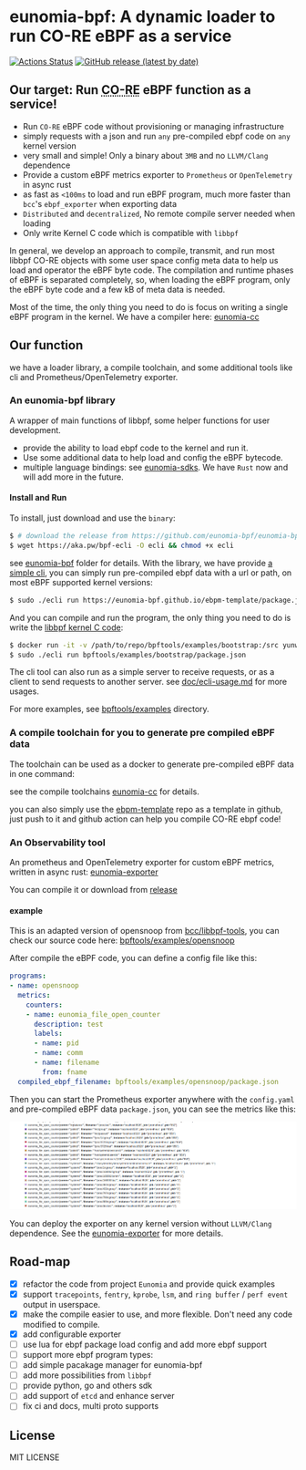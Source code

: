 # eunomia-bpf: A dynamic loader to run CO-RE eBPF as a service

[![Actions Status](https://github.com/eunomia-bpf/eunomia-bpf/workflows/Ubuntu/badge.svg)](https://github.com/eunomia-bpf/eunomia-bpf/actions)
[![GitHub release (latest by date)](https://img.shields.io/github/v/release/eunomia-bpf/eunomia-bpf)](https://github.com/eunomia-bpf/eunomia-bpf/releases)
<!-- [![codecov](https://codecov.io/gh/eunomia-bpf/eunomia-bpf/branch/master/graph/badge.svg)](https://codecov.io/gh/filipdutescu/modern-cpp-template) -->

## Our target: Run <abbr title="Compile Once - Run Everywhere">CO-RE</abbr> eBPF function as a service!

- Run `CO-RE` eBPF code without provisioning or managing infrastructure
- simply requests with a json and run `any` pre-compiled ebpf code on `any` kernel version
- very small and simple! Only a binary about `3MB` and no `LLVM/Clang` dependence
- Provide a custom eBPF metrics exporter to `Prometheus` or `OpenTelemetry` in async rust
- as fast as `<100ms` to load and run eBPF program, much more faster than `bcc`'s `ebpf_exporter` when exporting data
- `Distributed` and `decentralized`, No remote compile server needed when loading
- Only write Kernel C code which is compatible with `libbpf`

In general, we develop an approach to compile, transmit, and run most libbpf CO-RE objects with some user space config meta data to help us load and operator the eBPF byte code. The compilation and runtime phases of eBPF is separated completely, so, when loading the eBPF program, only the eBPF byte code and a few kB of meta data is needed.

Most of the time, the only thing you need to do is focus on writing a single eBPF program in the kernel. We have a compiler here: [eunomia-cc](https://github.com/eunomia-bpf/eunomia-cc)

## Our function

we have a loader library, a compile toolchain, and some additional tools like cli and Prometheus/OpenTelemetry exporter.

### An eunomia-bpf library

A wrapper of main functions of libbpf, some helper functions for user development.

- provide the ability to load ebpf code to the kernel and run it.
- Use some additional data to help load and config the eBPF bytecode.
- multiple language bindings: see [eunomia-sdks](eunomia-sdks). We have `Rust` now and will add more in the future.

#### Install and Run

To install, just download and use the `binary`:

```bash
$ # download the release from https://github.com/eunomia-bpf/eunomia-bpf/releases/latest/download/ecli
$ wget https://aka.pw/bpf-ecli -O ecli && chmod +x ecli
```

see [eunomia-bpf](eunomia-bpf) folder for details. With the library, we have provide [a simple cli](https://github.com/eunomia-bpf/eunomia-bpf/releases/), you can simply run pre-compiled ebpf data with a url or path, on most eBPF supported kernel versions:

```bash
$ sudo ./ecli run https://eunomia-bpf.github.io/ebpm-template/package.json # simply run a pre-compiled ebpf code from a url
```

And you can compile and run the program, the only thing you need to do is write the [libbpf kernel C code](bpftools/examples/bootstrap/bootstrap.bpf.c):

```bash
$ docker run -it -v /path/to/repo/bpftools/examples/bootstrap:/src yunwei37/ebpm:latest
$ sudo ./ecli run bpftools/examples/bootstrap/package.json              # run the compiled ebpf code
```

The cli tool can also run as a simple server to receive requests, or as a client to send requests to another server. see [doc/ecli-usage.md](https://eunomia-bpf.github.io/ecli/index.html) for more usages.

For more examples, see [bpftools/examples](bpftools/examples) directory.

### A compile toolchain for you to generate pre compiled eBPF data

The toolchain can be used as a docker to generate pre-compiled eBPF data in one command:

see the compile toolchains [eunomia-cc](https://github.com/eunomia-bpf/eunomia-cc) for details.

you can also simply use the [ebpm-template](https://github.com/eunomia-bpf/ebpm-template) repo as a template in github, just push to it and github action can help you compile CO-RE ebpf code!

### An Observability tool

An prometheus and OpenTelemetry exporter for custom eBPF metrics, written in async rust: [eunomia-exporter](eunomia-exporter)

You can compile it or download from [release](https://github.com/eunomia-bpf/eunomia-bpf/releases/)

#### example

This is an adapted version of opensnoop from [bcc/libbpf-tools](https://github.com/iovisor/bcc/blob/master/libbpf-tools/opensnoop.bpf.c), you can check our source code here: [bpftools/examples/opensnoop](bpftools/examples/opensnoop)

After compile the eBPF code, you can define a config file like this:

```yml
programs:
- name: opensnoop
  metrics:
    counters:
    - name: eunomia_file_open_counter
      description: test
      labels:
      - name: pid
      - name: comm
      - name: filename
        from: fname
  compiled_ebpf_filename: bpftools/examples/opensnoop/package.json
```

Then you can start the Prometheus exporter anywhere with the `config.yaml` and pre-compiled eBPF data `package.json`, you can see the metrics like this:

![opensnoop_prometheus](documents/images/opensnoop_prometheus.png)

You can deploy the exporter on any kernel version without `LLVM/Clang` dependence. See the [eunomia-exporter](eunomia-exporter/README.md) for more details.

## Road-map

- [X] refactor the code from project `Eunomia` and provide quick examples
- [X] support `tracepoints`, `fentry`, `kprobe`, `lsm`, and `ring buffer` / `perf event` output in userspace.
- [X] make the compile easier to use, and more flexible. Don't need any code modified to compile.
- [X] add configurable exporter
- [ ] use lua for ebpf package load config and add more ebpf support
- [ ] support more ebpf program types:
- [ ] add simple pacakage manager for eunomia-bpf
- [ ] add more possibilities from `libbpf`
- [ ] provide python, go and others sdk
- [ ] add support of `etcd` and enhance server
- [ ] fix ci and docs, multi proto supports

## License

MIT LICENSE
